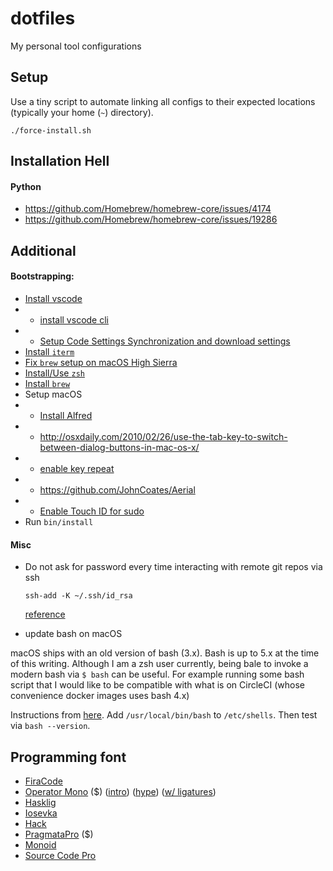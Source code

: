 # dotfiles

My personal tool configurations

## Setup

Use a tiny script to automate linking all configs to their expected locations
(typically your home (`~`) directory).

```
./force-install.sh
```

## Installation Hell

#### Python

* https://github.com/Homebrew/homebrew-core/issues/4174
* https://github.com/Homebrew/homebrew-core/issues/19286

## Additional

#### Bootstrapping:

* [Install vscode](https://code.visualstudio.com/download)
* * [install vscode cli](https://code.visualstudio.com/docs/setup/mac#_launching-from-the-command-line)
* * [Setup Code Settings Synchronization and download settings](http://shanalikhan.github.io/2015/12/15/Visual-Studio-Code-Sync-Settings.html)
* [Install `iterm`](https://www.iterm2.com/downloads.html)
* [Fix `brew` setup on macOS High Sierra](https://stackoverflow.com/a/49060529/499537)
* [Install/Use `zsh`](https://rick.cogley.info/post/use-homebrew-zsh-instead-of-the-osx-default)
* [Install `brew`](https://brew.sh)
* Setup macOS
* * [Install Alfred](https://www.alfredapp.com/)
* * http://osxdaily.com/2010/02/26/use-the-tab-key-to-switch-between-dialog-buttons-in-mac-os-x/
* * [enable key repeat](https://www.howtogeek.com/267463/how-to-enable-key-repeating-in-macos)
* * https://github.com/JohnCoates/Aerial
* * [Enable Touch ID for sudo](https://www.imore.com/how-use-sudo-your-mac-touch-id)
* Run `bin/install`

#### Misc
* Do not ask for password every time interacting with remote git repos via
  ssh

  ```
  ssh-add -K ~/.ssh/id_rsa
  ```

  [reference](http://stackoverflow.com/questions/21095054/ssh-key-still-asking-for-password-and-passphrase)

* update bash on macOS

macOS ships with an old version of bash (3.x). Bash is up to 5.x at the time of this writing. Although I am a zsh user currently, being bale to invoke a modern bash via `$ bash` can be useful. For example running some bash script that I would like to be compatible with what is on CircleCI (whose convenience docker images uses bash 4.x)

Instructions from [here](https://apple.stackexchange.com/questions/55989/change-my-shell-to-a-different-bash-version-at-usr-local-bin-bash/55998). Add `/usr/local/bin/bash` to `/etc/shells`. Then test via `bash --version`.

## Programming font

* [FiraCode](https://github.com/tonsky/FiraCode)
* [Operator Mono](https://www.typography.com/fonts/operator/styles/) ($) ([intro](https://www.typography.com/blog/introducing-operator)) ([hype](https://twitter.com/dan_abramov/status/700439594337222657/photo/1)) ([w/ ligatures](https://github.com/kiliman/operator-mono-lig))
* [Hasklig](https://github.com/i-tu/Hasklig)
* [Iosevka](https://github.com/be5invis/Iosevka)
* [Hack](https://github.com/source-foundry/Hack)
* [PragmataPro](https://www.fsd.it/shop/fonts/pragmatapro/) ($)
* [Monoid](https://github.com/larsenwork/monoid)
* [Source Code Pro](https://github.com/adobe-fonts/source-code-pro)
